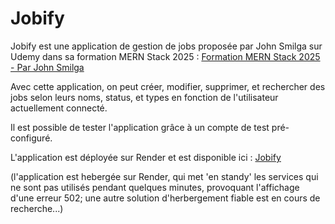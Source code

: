 # Jobify

Jobify est une application de gestion de jobs proposée par John Smilga sur Udemy dans sa formation MERN Stack 2025 : 
[Formation MERN Stack 2025 - Par John Smilga](https://www.udemy.com/course/react-nodejs-express-mongodb-the-mern-fullstack-guide/)

Avec cette application, on peut créer, modifier, supprimer, et rechercher des jobs selon leurs noms, status, et types en fonction de l'utilisateur actuellement connecté.

Il est possible de tester l'application grâce à un compte de test pré-configuré.

L'application est déployée sur Render et est disponible ici : [Jobify](https://jobify-3a8t.onrender.com) 

(l'application est hebergée sur Render, qui met 'en standy' les services qui ne sont pas utilisés pendant quelques minutes, provoquant l'affichage d'une erreur 502; une autre solution d'herbergement fiable est en cours de recherche...)  
